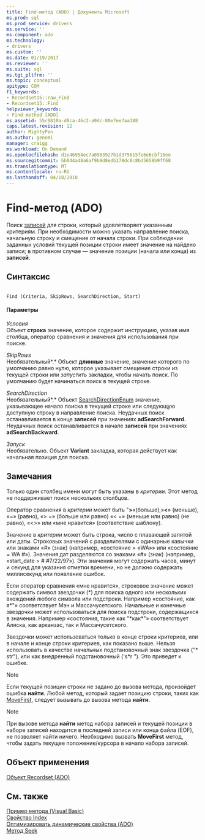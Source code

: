 ```yaml
---
title: Find-метод (ADO) | Документы Microsoft
ms.prod: sql
ms.prod_service: drivers
ms.service: ''
ms.component: ado
ms.technology:
- drivers
ms.custom: ''
ms.date: 01/19/2017
ms.reviewer: ''
ms.suite: sql
ms.tgt_pltfrm: ''
ms.topic: conceptual
apitype: COM
f1_keywords:
- Recordset15::raw_Find
- Recordset15::Find
helpviewer_keywords:
- Find method [ADO]
ms.assetid: 55c9810a-d8ca-46c2-a9dc-80e7ee7aa188
caps.latest.revision: 12
author: MightyPen
ms.author: genemi
manager: craigg
ms.workload: On Demand
ms.openlocfilehash: d1e46954ec7a0983927b1d375615fe6e6cbf10ee
ms.sourcegitcommit: bb044a48a6af9b9d8edb178dc8c8bd5658b9ff68
ms.translationtype: MT
ms.contentlocale: ru-RU
ms.lasthandoff: 04/18/2018
---
```

# <a name="find-method-ado"></a>Find-метод (ADO)
Поиск [записей](../../../ado/reference/ado-api/recordset-object-ado.md) для строки, который удовлетворяет указанным критериям. При необходимости можно указать направление поиска, начальную строку и смещение от начала строки. При соблюдении заданных условий текущей позиции строки имеет значение на найдено записи; в противном случае — значение позиции (начала или конца) из **записей**.  
  
## <a name="syntax"></a>Синтаксис  
  
```  
  
Find (Criteria, SkipRows, SearchDirection, Start)  
```  
  
#### <a name="parameters"></a>Параметры  
 *Условия*  
 Объект **строка** значение, которое содержит инструкцию, указав имя столбца, оператор сравнения и значения для использования при поиске.  
  
 *SkipRows*  
 Необязательный*.* Объект **длинные** значение, значение которого по умолчанию равно нулю, которое указывает смещение строки из текущей строки или *запустить* закладки, чтобы начать поиск. По умолчанию будет начинаться поиск в текущей строке.  
  
 *SearchDirection*  
 Необязательный*.* Объект [SearchDirectionEnum](../../../ado/reference/ado-api/searchdirectionenum.md) значение, указывающее начало поиска в текущей строке или следующую доступную строку в направление поиска. Неудачных поиск останавливается в конце **записей** при значениях **adSearchForward**. Неудачных поиск останавливается в начале **записей** при значениях **adSearchBackward**.  
  
 *Запуск*  
 Необязательно. Объект **Variant** закладка, которая действует как начальная позиция для поиска.  
  
## <a name="remarks"></a>Замечания  
 Только один столбец имени могут быть указаны в *критерии*. Этот метод не поддерживает поиск нескольких столбцов.  
  
 Оператор сравнения в *критерии* может быть "**>**«(больше),»**\<**» (меньше), «=» (равно), «> =» (больше или равно) «< =» (меньше или равно) (не равно), «<>» или «мне нравится» (соответствие шаблону).  
  
 Значение в *критерии* может быть строка, число с плавающей запятой или даты. Строковых значений с разделителями с одинарные кавычки или знаками «#» (знак) (например, «состояние = «WA»» или «состояние = WA #»). Значения дат разделяются со знаками «#» (знак) (например, «start_date > # #7/22/97»). Эти значения могут содержать часов, минут и секунд для указания отметки времени, но не должно содержать миллисекунд или появление ошибок.  
  
 Если оператор сравнения «мне нравится», строковое значение может содержать символ звездочки (*) для поиска одного или нескольких вхождений любого символа или подстроки. Например «состояние, как я\*"» соответствует Мэн и Массачусетского. Начальные и конечные звездочки может использоваться для поиска подстроки, содержащихся в значения. Например «состояния, такие как "\*как\*"» соответствует Аляска, как арканзас, так и Массачусетского.  
  
 Звездочки может использоваться только в конце строки критериев, или в начале и конце строки критериев, как показано выше. Нельзя использовать в качестве начальных подстановочный знак звездочка ("* str"), или как внедренный подстановочный ('s\*r "). Это приведет к ошибке.  
  
> [!NOTE]
>  Если текущей позиции строки не задано до вызова метода, произойдет ошибка **найти**. Любой метод, который задает позицию строки, таких как [MoveFirst](../../../ado/reference/ado-api/movefirst-movelast-movenext-and-moveprevious-methods-ado.md), следует вызывать до вызова метода **найти**.  
  
> [!NOTE]
>  При вызове метода **найти** метод набора записей и текущей позиции в наборе записей находится в последней записи или конца файла (EOF), не позволяет найти ничего. Необходимо вызвать **MoveFirst** метод, чтобы задать текущее положение/курсора в начало набора записей.  
  
## <a name="applies-to"></a>Объект применения  
 [Объект Recordset (ADO)](../../../ado/reference/ado-api/recordset-object-ado.md)  
  
## <a name="see-also"></a>См. также  
 [Пример метода (Visual Basic)](../../../ado/reference/ado-api/find-method-example-vb.md)   
 [Свойство Index](../../../ado/reference/ado-api/index-property.md)   
 [Оптимизировать динамические свойства (ADO)](../../../ado/reference/ado-api/optimize-property-dynamic-ado.md)   
 [Метод Seek](../../../ado/reference/ado-api/seek-method.md)
